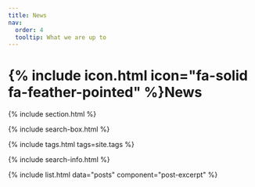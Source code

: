 ```yaml
---
title: News
nav:
  order: 4
  tooltip: What we are up to
---
```

<!-- At the top of your publications.md -->
<style>
  body {
    background-image: url('/images/background_dalle.jpg');
    background-size: cover;
    background-repeat: no-repeat;
  }
</style>

# {% include icon.html icon="fa-solid fa-feather-pointed" %}News


{% include section.html %}

{% include search-box.html %}

{% include tags.html tags=site.tags %}

{% include search-info.html %}

{% include list.html data="posts" component="post-excerpt" %}
